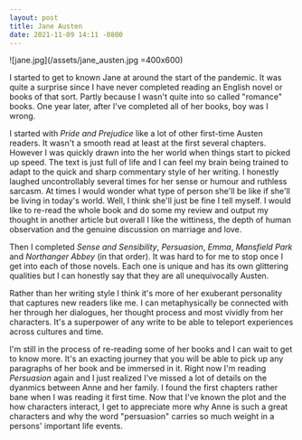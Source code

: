 ```yaml
---
layout: post
title: Jane Austen
date: 2021-11-09 14:11 -0800
---
```


![jane.jpg](/assets/jane_austen.jpg =400x600)

I started to get to known Jane at around the start of the pandemic. It was quite a surprise since I have never completed reading an English novel or books of that sort. Partly because I wasn't quite into so called "romance" books. One year later, after I've completed all of her books, boy was I wrong.  

I started with <em>Pride and Prejudice</em> like a lot of other first-time Austen readers. It wasn't a smooth read at least at the first several chapters. However I was quickly drawn into the her world when things start to picked up speed. The text is just full of life and I can feel my brain being trained to adapt to the quick and sharp commentary style of her writing. I honestly laughed uncontrollably several times for her sense or humour and ruthless sarcasm. At times I would wonder what type of person she'll be like if she'll be living in today's world. Well, I think she'll just be fine I tell myself. I would like to re-read the whole book and do some my review and output my thought in another article but overall I like the wittiness, the depth of human observation and the genuine discussion on marriage and love.

Then I completed <em>Sense and Sensibility</em>, <em>Persuasion</em>, <em>Emma</em>, <em>Mansfield Park</em> and <em>Northanger Abbey</em> (in that order). It was hard to for me to stop once I get into each of those novels. Each one is unique and has its own glittering qualities but I can honestly say that they are all unequivocally Austen. 

Rather than her writing style I think it's more of her exuberant personality that captures new readers like me. I can metaphysically be connected with her through her dialogues, her thought process and most vividly from her characters. It's a superpower of any write to be able to teleport experiences across cultures and time. 

I'm still in the process of re-reading some of her books and I can wait to get to know more. It's an exacting journey that you will be able to pick up any paragraphs of her book and be immersed in it. Right now I'm reading <em>Persuasion</em> again and I just realized I've missed a lot of details on the dyanmics between Anne and her family. I found the first chapters rather bane when I was reading it first time. Now that I've known the plot and the how characters interact, I get to appreciate more why Anne is such a great characters and why the word "persuasion" carries so much weight in a persons' important life events. 
